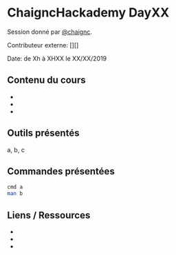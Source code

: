 # ChaigncHackademy DayXX
Session donné par [@chaignc][@chaignc].

Contributeur externe: [][]

Date: de Xh à XHXX le XX/XX/2019

## Contenu du cours

* 
* 
* 

## Outils présentés

a, b, c

## Commandes présentées
```sh
cmd a
man b
```

## Liens / Ressources
* []()
* []()
* []()


[@chaignc]:https://twitter.com/chaignc
[hexpresso]:https://hexpresso.github.io
[@Grenadine]:https://twitter.com/Greynardine
[@SaxX]:https://twitter.com/_saxx_
